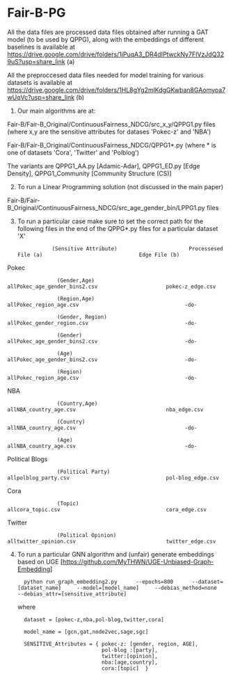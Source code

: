 # Fair-B-PG

All the data files are processed data files obtained after running a GAT model (to be used by QPPG), along with the embeddings of different baselines is available at 
https://drive.google.com/drive/folders/1jPuqA3_DR4dIPtwckNy7FIVzJdQ329uS?usp=share_link    (a)

All the preproccesed data files needed for model training for various datasets is available at 
https://drive.google.com/drive/folders/1HL8gYg2mlKdgGKwban8GAomyoa7wUqVc?usp=share_link    (b)

1. Our main algorithms are at: 

Fair-B/Fair-B_Original/ContinuousFairness_NDCG/src_x_y/QPPG1.py files (where x,y are the sensitive attributes for datases 'Pokec-z' and 'NBA') 

Fair-B/Fair-B_Original/ContinuousFairness_NDCG/QPPG1*.py (where * is one of datasets 'Cora', 'Twitter' and 'Polblog')

The variants are QPPG1_AA.py [Adamic-Adar], QPPG1_ED.py [Edge Density], QPPG1_Community [Community Structure (CS)]

2. To run a Linear Programming solution (not discussed in the main paper)

Fair-B/Fair-B_Original/ContinuousFairness_NDCG/src_age_gender_bin/LPPG1.py files 

3. To run a particular case make sure to set the correct path for the following files in the end of the QPPG*.py files for a particular dataset 'X'
 
                  (Sensitive Attribute)                       Processesed File (a)                               Edge File (b)
 Pokec
 
                    (Gender,Age)                            allPokec_age_gender_bins2.csv                      pokec-z_edge.csv
 
                    (Region,Age)                            allPokec_region_age.csv                                  -do-
                    
                    (Gender, Region)                        allPokec_gender_region.csv                               -do-
                    
                    (Gender)                                allPokec_age_gender_bins2.csv                            -do-
                    
                    (Age)                                   allPokec_age_gender_bins2.csv                            -do-
                    
                    (Region)                                allPokec_region_age.csv                                  -do- 
NBA

                    (Country,Age)                           allNBA_country_age.csv                             nba_edge.csv 

                    (Country)                               allNBA_country_age.csv                                   -do-
                    
                    (Age)                                   allNBA_country_age.csv                                   -do-

Political Blogs

                    (Political Party)                       allpolblog_party.csv                               pol-blog_edge.csv

Cora

                    (Topic)                                 allcora_topic.csv                                  cora_edge.csv

Twitter  

                    (Political Opinion)                     alltwitter_opinion.csv                             twitter_edge.csv
                    
 4. To run a particular GNN algorithm and (unfair) generate embeddings based on UGE [https://github.com/MyTHWN/UGE-Unbiased-Graph-Embedding]
 
 
          python run_graph_embedding2.py      --epochs=800      --dataset=[dataset_name]     --model=[model_name]     --debias_method=none    --debias_attr=[sensitive_attribute]

    where 
    
          dataset = [pokec-z,nba,pol-blog,twitter,cora]
    
          model_name = [gcn,gat,node2vec,sage,sgc]
          
          SENSITIVE_Attributes = { pokec-z: [gender, region, AGE],
                                   pol-blog :[party],
                                   twitter:[opinion],
                                   nba:[age,country],
                                   cora:[topic]  }
